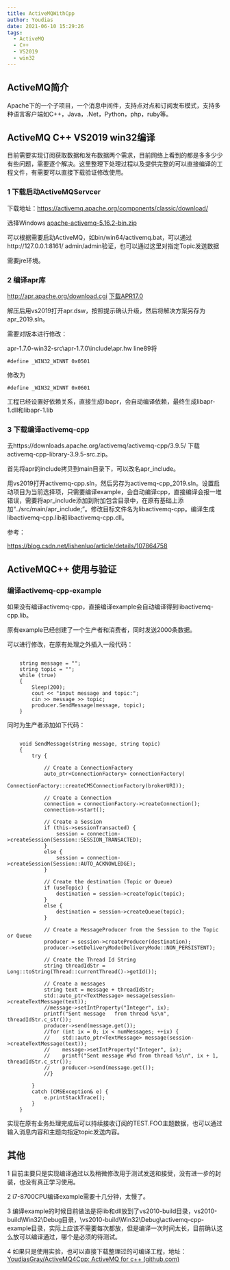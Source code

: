 ```yaml
---
title: ActiveMQWithCpp
author: Youdias
date: 2021-06-10 15:29:26
tags:
  - ActiveMQ
  - C++
  - VS2019
  - win32
---
```


## ActiveMQ简介

Apache下的一个子项目，一个消息中间件，支持点对点和订阅发布模式，支持多种语言客户端如C++，Java，.Net，Python，php，ruby等。

## ActiveMQ C++ VS2019 win32编译

目前需要实现订阅获取数据和发布数据两个需求，目前网络上看到的都是多多少少有些问题，需要逐个解决。这里整理下处理过程以及提供完整的可以直接编译的工程文件，有需要可以直接下载验证修改使用。

### 1 下载启动ActiveMQServcer

下载地址：https://activemq.apache.org/components/classic/download/

选择Windows  [apache-activemq-5.16.2-bin.zip](https://www.apache.org/dyn/closer.cgi?filename=/activemq/5.16.2/apache-activemq-5.16.2-bin.zip&action=download)

可以根据需要启动ActiveMQ，如bin/win64/activemq.bat，可以通过http://127.0.0.1:8161/  admin/admin验证，也可以通过这里对指定Topic发送数据

需要jre环境。

### 2 编译apr库

http://apr.apache.org/download.cgi [下载APR17.0]( https://downloads.apache.org//apr/apr-1.7.0-win32-src.zip)

解压后用vs2019打开apr.dsw，按照提示确认升级，然后将解决方案另存为apr_2019.sln。

需要对版本进行修改：

 apr-1.7.0-win32-src\apr-1.7.0\include\apr.hw line89将

```
#define _WIN32_WINNT 0x0501
```

修改为

```
#define _WIN32_WINNT 0x0601
```

工程已经设置好依赖关系，直接生成libapr，会自动编译依赖，最终生成libapr-1.dll和libapr-1.lib

### 3 下载编译activemq-cpp

去https://downloads.apache.org/activemq/activemq-cpp/3.9.5/ 下载activemq-cpp-library-3.9.5-src.zip。

首先将apr的include拷贝到main目录下，可以改名apr_include。

用vs2019打开activemq-cpp.sln，然后另存为activemq-cpp_2019.sln。设置启动项目为当前选择项，只需要编译example，会自动编译cpp，直接编译会报一堆错误，需要将apr_include添加到附加包含目录中，在原有基础上添加“../src/main/apr_include;”。修改目标文件名为libactivemq-cpp。编译生成libactivemq-cpp.lib和libactivemq-cpp.dll。

参考：

https://blog.csdn.net/lishenluo/article/details/107864758

## ActiveMQC++ 使用与验证

### 编译activemq-cpp-example

如果没有编译activemq-cpp，直接编译example会自动编译得到libactivemq-cpp.lib。

原有example已经创建了一个生产者和消费者，同时发送2000条数据。

可以进行修改，在原有处理之外插入一段代码：

```

    string message = "";
    string topic = "";
    while (true)
    {
        Sleep(200);
        cout << "input message and topic:";
        cin >> message >> topic;
        producer.SendMessage(message, topic);
    }
```

同时为生产者添加如下代码：

```

    void SendMessage(string message, string topic)
    {
        try {

            // Create a ConnectionFactory
            auto_ptr<ConnectionFactory> connectionFactory(
                ConnectionFactory::createCMSConnectionFactory(brokerURI));

            // Create a Connection
            connection = connectionFactory->createConnection();
            connection->start();

            // Create a Session
            if (this->sessionTransacted) {
                session = connection->createSession(Session::SESSION_TRANSACTED);
            }
            else {
                session = connection->createSession(Session::AUTO_ACKNOWLEDGE);
            }

            // Create the destination (Topic or Queue)
            if (useTopic) {
                destination = session->createTopic(topic);
            }
            else {
                destination = session->createQueue(topic);
            }

            // Create a MessageProducer from the Session to the Topic or Queue
            producer = session->createProducer(destination);
            producer->setDeliveryMode(DeliveryMode::NON_PERSISTENT);

            // Create the Thread Id String
            string threadIdStr = Long::toString(Thread::currentThread()->getId());

            // Create a messages
            string text = message + threadIdStr;
            std::auto_ptr<TextMessage> message(session->createTextMessage(text));
            //message->setIntProperty("Integer", ix);
            printf("Sent message   from thread %s\n",   threadIdStr.c_str());
            producer->send(message.get());
            //for (int ix = 0; ix < numMessages; ++ix) {
            //    std::auto_ptr<TextMessage> message(session->createTextMessage(text));
            //    message->setIntProperty("Integer", ix);
            //    printf("Sent message #%d from thread %s\n", ix + 1, threadIdStr.c_str());
            //    producer->send(message.get());
            //}

        }
        catch (CMSException& e) {
            e.printStackTrace();
        }
    }

```

实现在原有业务处理完成后可以持续接收订阅的TEST.FOO主题数据，也可以通过输入消息内容和主题向指定topic发送内容。

## 其他

1 目前主要只是实现编译通过以及稍微修改用于测试发送和接受，没有进一步的封装，也没有真正学习使用。

2 i7-8700CPU编译example需要十几分钟，太慢了。

3 编译example的时候目前做法是将lib和dll放到了vs2010-build目录，vs2010-build\Win32\Debug目录，\vs2010-build\Win32\Debug\activemq-cpp-example目录，实际上应该不需要每次都放，但是编译一次时间太长，目前确认这么放可以编译通过，哪个是必须的待测试。

4 如果只是使用实验，也可以直接下载整理过的可编译工程，地址：[YoudiasGray/ActiveMQ4Cpp: ActiveMQ for c++ (github.com)](https://github.com/YoudiasGray/ActiveMQ4Cpp)



